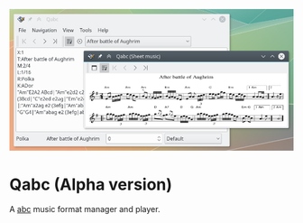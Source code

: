 ![qabc-preview](https://github.com/mdomlop/qabc/blob/master/preview.png "qabc interface")

Qabc (Alpha version)
====

A [abc](http://abcnotation.com) music format manager and player.
